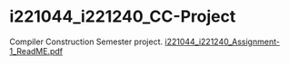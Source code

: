 # i221044_i221240_CC-Project
Compiler Construction Semester project.
[i221044_i221240_Assignment-1_ReadME.pdf](https://github.com/user-attachments/files/18891093/i221044_i221240_Assignment-1_ReadME.pdf)
